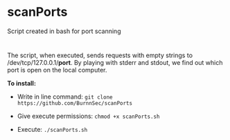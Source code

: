 # scanPorts
Script created in bash for port scanning

# 
The script, when executed, sends requests with empty strings to /dev/tcp/127.0.0.1/**port**. By playing with stderr and stdout, we find out which port is open on the local computer.

**To install:**
<br />
- Write in line command: `git clone https://github.com/BurnnSec/scanPorts`

- Give execute permissions: `chmod +x scanPorts.sh`

- Execute: `./scanPorts.sh`


